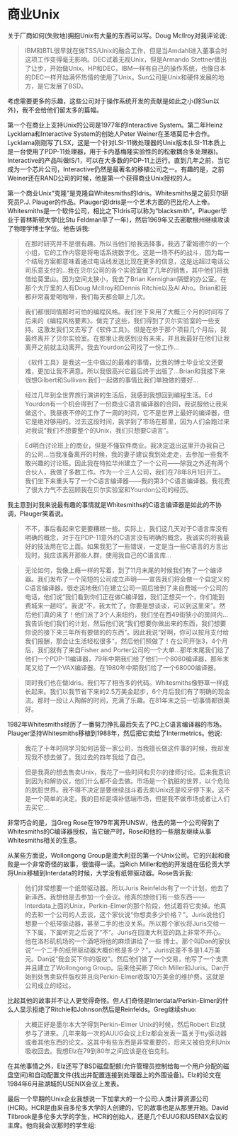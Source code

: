 # 商业Unix

关于厂商如何(失败地)拥抱Unix有大量的东西可以写。Doug McIlroy对我评论说:

> IBM和BTL很早就在做TSS/Unix的融合工作，但是当Amdahl进入董事会时这项工作变得毫无影响。DEC试着无视Unix，但是Armando Stettner做出了让步，开始做Unix。HP和DEC，IBM一样有自己的操作系统，也像日本的DEC一样开始满怀热情的使用了Unix。Sun公司是Unix和硬件发展的地方，是它发展了BSD。

考虑需要更多的乐趣，这些公司对于操作系统开发的贡献是如此之小(除Sun以外)，我不会给他们留太多的篇幅。

第一个在商业上支持Unix的公司是1977年的Interactive System。第二年Heinz Lycklama和Interactive System的创始人Peter Weiner在圣塔莫尼卡合作。Lycklama刚刚写了LSX，这是一个针对LSI-11微处理器的Unix版本(LSI-11本质上是一台使用了PDP-11处理器，用于卡内基梅隆实验性的的松散耦合多处理器)。Interactive的产品叫做IS/1，可以在大多数的PDP-11上运行。直到几年之前，当它成为一个芯片公司，Interactive仍然是最著名的移植公司之一。有趣的是，之前Weiner还在RAND公司的时候，他是第一个获得商业Unix授权的人。

第一个商业Unix“克隆”是克隆自Whitesmiths的Idris。Whitesmiths是之前贝尔研究员P.J. Plauger的作品。Plauger说Idris是一个艺术方面的巴比伦人上帝。Whitesmiths是一个软件公司，相比之下Idris可以称为“blacksmith”。Plauger毕业于普林斯顿大学(比Stu Feldman早了一年)，然后1969年又去密歇根州继续攻读了物理学博士学位。他告诉我:

> 在那时研究并不是很有趣。所以当他们给我选择事，我选了霍姆德尔的一个小组，它的工作内容是将电话系统数字化。这是一场不朽的战斗，因为每一个结局方案都意味着通过电话线发送比现在更多的信息，这是远超过电话公司乐意支付的...我在贝尔公司的各个实验室做了几年的销售，其中他们将我借给莫里山。因为空间太狭小，我去了Brian Kernighan隔壁的办公室。在那个大厅里的人有Doug McIlroy和Dennis Ritchie以及Al Aho。Brian和我都非常喜爱喝咖啡，我们每天都会聊上几次。

> 我们都很同情那时可怕的编程风格。我们坐下来用了大概三个月的时间写了后来的《编程风格要素》。做完了这些，我们得到了贝尔实验室的一些支持。这激发我们又去写了《软件工具》。但是在参于那个项目几个月后，我最终离开了贝尔实验室。在那里让我感到没有未来，并且我最好在他们让我离开之前就主动离开。我去Yourdon公司找了一份工作...

> 《软件工具》是我这一生中做过的最难的事情，比我的博士毕业论文还要难，更加让我不满意。所以我很高兴它最后终于出版了...Brian和我接下来很想Gilbert和Sullivan:我们一起做的事情比我们单独做的要好...

> 经过几年到全世界旅行演讲的生活后，我感到我想回到编程生活。Ed Yourdon有一个机会得到了一份商业C语言编译器的合同，我说服他让我来做这个。我昼夜不停的工作了一周的时间，它不是世界上最好的编译器，但它是绝对够用的。过去这段时间，我学到了市场在那里，因为人们会跑过来对我说“我们不想要整个的Unix，我们只想要C语言”。

> Ed明白讨论班上的商业，但是不懂软件商业。我决定退出这里开办我自己的公司...当我准备离开的时候，我的妻子建议我到处走走，去参加一些我不敢兴趣的讨论班。因此我在特拉华州建立了一个公司——除我之外还有两个合伙人，我做了多数工作。作为一个三人公司，我们在78年8月1日开工。我们坐下来重头写了一个C语言编译器——我的第3个C语言编译器。我花费了很大力气不去回顾我在贝尔实验室和Yourdon公司的经历。

我主意到对我来说最有趣的事情就是Whitesmiths的C语言编译器是如此的不协调，Plauger笑着说。

> 不不，事后看起来它更要糟糕一些。实际上，我们这几天对于C语言库没有明确的概念，对于在PDP-11意外的C语言没有明确的概念。我诚实的将我最好的技法用在它上面。如果我犯了一些错误，一定是当一些C语言的方言出现时，我应该离开那些人群，使用我自己的C语言库...

> 无论如何，我像上瘾一样的写着，到了11月末尾的时候我们有了一个编译器。我们发布了一个简短的公司成立声明——宣告我们将会做一个自定义的C语言编译器。很走运地我们在建立公司一周后接到了来自费城一个公司的电话，他们说“我们看到你们正在做C编译器，我们正想买一个，你们能到费城来一趟吗”。我说“不，我太忙了。你要是想谈谈，可以到这里来”。然后他们真的来了！他们派了3个人来纽约，我们坐在西49街狭小的房间内...我告诉他们我们的计划，然后他们说“我们想要你做出来的东西，我们想要你说的接下来三年所有要做的的东西”。因此我说“好啊，你可以按月支付给我们报酬，那会让生活轻松很多”。然后他们照做了！在公司开张3，4个月后，我们就有了来自Fisher and Porter公司的一个大单...那年末尾我们给了他们一个PDP-11编译器，79年中期我们给了他们一个8080编译器，那年末尾又给了一个VAX编译器。在1980年中期我们给了一个68000编译器。

> 同时我们也在做Idris。我们写了相当多的代码。Whitesmiths像野草一样成长起来。我们以我节省下来的2.5万美金起步，6个月后我们有了明确的现金流。那时一段让人陶醉的时间，充满了乐趣。在81年末之前一切事情都很美好。

1982年Whitesmiths经历了一番努力挣扎最后失去了PC上C语言编译器的市场。Plauger坚持Whitesmiths移植到1988年，然后把它卖给了Intermetrics。他说:

> 我花了十年时间学习如何运营一家公司，当我擅长做这件事的时候，我却发现我不想去做了。我过去的四年我给了自己。

> 但是我真的想去售卖Unix，我花了一些时间和贝尔的律师讨论。后来我意识到因为和解协议，他们什么都不会去做。市场是一个肮脏的世界，以个危险的肮脏世界。我不得不决定是要继续战斗着去卖Unix还是咬牙停下来。这不是一个简单的决定。我的目标是填补低端市场，但是我不做市场或者让人们去买它...

非常巧合的是，当Greg Rose在1979年离开UNSW，他去的第一个公司得到了Whitesmiths的C编译器授权，当它破产时，Rose和他的一些朋友继续从事Whitesmiths相关的生意。

从某些方面说，Wollongong Group是澳大利亚的第一个Unix公司。它的兴起和衰败是一个非常奇怪的故事，很值得一读。当Rich Miller和他的开发组在伍伦贡大学将Unix移植到Interdata的时候，大学没有纸带驱动器。Rose告诉我:

> 他们非常想要一个纸带驱动器。所以Juris Reinfelds有了一个计划，他去了新泽西。我想他是去参加一个会议。他真的想他们有一些东西——Interdata上面的Unix，Perkin-Elmer的那个阶段，他试着将它卖掉。他真的去和一个公司的人去谈，这个家伙说“你想卖多少价格？”。Juris说他们想要一个纸带驱动器，甚至二手的也没关系。所以那个家伙将Juris交给一下下属，下属听完之后说了“不”。Juris在回澳大利亚的路上非常不开心。他在洛杉矶机场的一个酒吧将他的麻烦讲给了一些 博士。那个叫Dan的家伙说“一个二手的纸带驱动器大概价格是多少？”。Juris说差不多是1.4万美元。Dan说“我会买下你的版权”。然后他们做了一个交易，他写了一个支票并且建立了Wollongong Group。后来他买断了Rich Miller和Juris。Dan开始到处售卖软件版权并且向Perkin-Elmer收取10万美金的维护费。这就是公司成立的经过。

比起其他的故事并不让人更觉得奇怪。但人们奇怪是Interdata/Perkin-Elmer的什么人显示拒绝了Ritchie和Johnson然后是Reinfelds。Greg继续shuo:

> 大概正好是墨尔本大学得到Perkin-Elmer Unix的时候，然后Robert Elz就参与了进来。几年来每一次的AUUG会议上Elz都会发表一篇关于tty驱动器或者其他东西的论文。这其中有些东西是非常重要的，后来又被伯克利Unix吸收回去。我想Elz在79到80年之间应该是在伯克利。

在其他事情之外，Elz还写了BSD磁盘配额(允许管理员控制给每一个用户分配的磁盘空间)和自动配置文件(找出并配置连接到处理器上的外围设备)。Elz的论文在1984年6月盐湖城的USENIX会议上发表。

最后一个早期的Unix企业我想说一下加拿大的一个公司:人类计算资源公司(HCR)。HCR是由来自多伦多大学的人创建的，它的故事也是从那里开始。David Tilbrook是多伦多大学的学生，HCR的创始人，还是几个EUUG和USENIX会议的主席。他向我会议那时的学生组:

>
